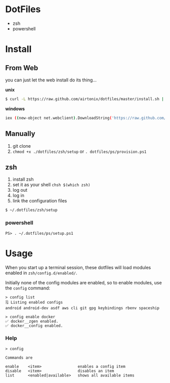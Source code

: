# DotFiles

- zsh
- powershell

# Install

## From Web

you can just let the web install do its thing...

**unix**

```bash
$ curl -L https://raw.github.com/airtonix/dotfiles/master/install.sh | sh
```

**windows**

```bash
iex ((new-object net.webclient).DownloadString('https://raw.github.com/airtonix/dotfiles/master/install.ps1'))
```

## Manually

1. git clone
2. `chmod +x ./dotfiles/zsh/setup` or `. dotfiles/ps/provision.ps1`

## zsh

1. install zsh
2. set it as your shell `chsh $(which zsh)`
3. log out
4. log in
5. link the configuration files

```console
$ ~/.dotfiles/zsh/setup
```

### powershell

```console
PS> . ~/.dotfiles/ps/setup.ps1
```

# Usage

When you start up a terminal session, these dotfiles will load modules enabled in `zsh/config.d/enabled/`.

Initially none of the config modules are enabled, so to enable modules, use the `config` command: 

```
> config list
🗒 Listing enabled configs
android android-dev asdf aws cli git gpg keybindings rbenv spaceship

> config enable docker
✅ docker__zgen enabled.
✅ docker__config enabled.
```

### Help 

```
> config

Commands are

enable    <item>                enables a config item
disable   <item>                disables an item
list      <enabled|available>   shows all available items
            

```
